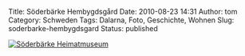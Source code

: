 Title: Söderbärke Hembygdsgård
Date: 2010-08-23 14:31
Author: tom
Category: Schweden
Tags: Dalarna, Foto, Geschichte, Wohnen
Slug: soderbarke-hembygdsgard
Status: published

[![Söderbärke
Heimatmuseum](/pic/soderb_hembygd1_s.jpg "Söderbärke Heimatmuseum")](/pic/soderb_hembygd1_l.jpg)

